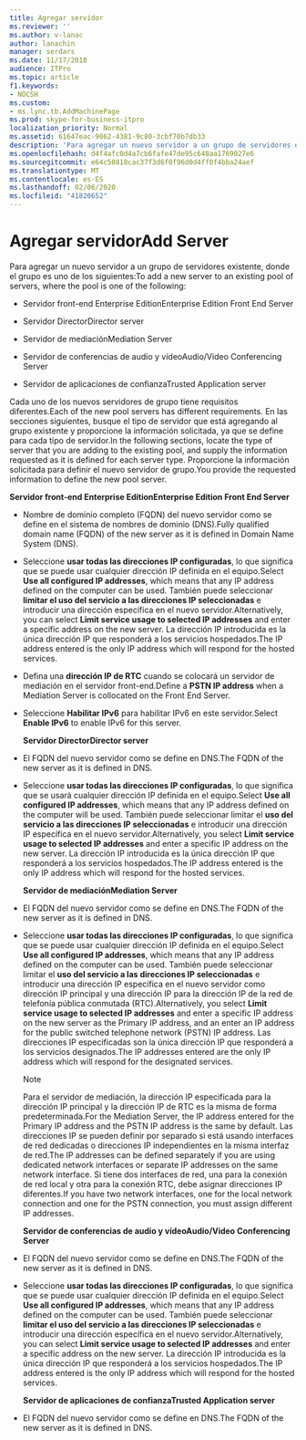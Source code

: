 ```yaml
---
title: Agregar servidor
ms.reviewer: ''
ms.author: v-lanac
author: lanachin
manager: serdars
ms.date: 11/17/2018
audience: ITPro
ms.topic: article
f1.keywords:
- NOCSH
ms.custom:
- ms.lync.tb.AddMachinePage
ms.prod: skype-for-business-itpro
localization_priority: Normal
ms.assetid: 61647eac-9062-4381-9c80-3cbf70b7db33
description: 'Para agregar un nuevo servidor a un grupo de servidores existente, donde el grupo es uno de los siguientes:'
ms.openlocfilehash: d4f4afc0d4a7cb6fafe47de95c648aa1769027e6
ms.sourcegitcommit: e64c50818cac37f3d6f0f96d0d4ff0f4bba24aef
ms.translationtype: MT
ms.contentlocale: es-ES
ms.lasthandoff: 02/06/2020
ms.locfileid: "41820652"
---
```

# <a name="add-server"></a><span data-ttu-id="68db3-103">Agregar servidor</span><span class="sxs-lookup"><span data-stu-id="68db3-103">Add Server</span></span>
 
<span data-ttu-id="68db3-104">Para agregar un nuevo servidor a un grupo de servidores existente, donde el grupo es uno de los siguientes:</span><span class="sxs-lookup"><span data-stu-id="68db3-104">To add a new server to an existing pool of servers, where the pool is one of the following:</span></span>
  
- <span data-ttu-id="68db3-105">Servidor front-end Enterprise Edition</span><span class="sxs-lookup"><span data-stu-id="68db3-105">Enterprise Edition Front End Server</span></span>
    
- <span data-ttu-id="68db3-106">Servidor Director</span><span class="sxs-lookup"><span data-stu-id="68db3-106">Director server</span></span>
    
- <span data-ttu-id="68db3-107">Servidor de mediación</span><span class="sxs-lookup"><span data-stu-id="68db3-107">Mediation Server</span></span>
    
- <span data-ttu-id="68db3-108">Servidor de conferencias de audio y vídeo</span><span class="sxs-lookup"><span data-stu-id="68db3-108">Audio/Video Conferencing Server</span></span>
    
- <span data-ttu-id="68db3-109">Servidor de aplicaciones de confianza</span><span class="sxs-lookup"><span data-stu-id="68db3-109">Trusted Application server</span></span>
    
<span data-ttu-id="68db3-110">Cada uno de los nuevos servidores de grupo tiene requisitos diferentes.</span><span class="sxs-lookup"><span data-stu-id="68db3-110">Each of the new pool servers has different requirements.</span></span> <span data-ttu-id="68db3-111">En las secciones siguientes, busque el tipo de servidor que está agregando al grupo existente y proporcione la información solicitada, ya que se define para cada tipo de servidor.</span><span class="sxs-lookup"><span data-stu-id="68db3-111">In the following sections, locate the type of server that you are adding to the existing pool, and supply the information requested as it is defined for each server type.</span></span> <span data-ttu-id="68db3-112">Proporcione la información solicitada para definir el nuevo servidor de grupo.</span><span class="sxs-lookup"><span data-stu-id="68db3-112">You provide the requested information to define the new pool server.</span></span>
  
 <span data-ttu-id="68db3-113">**Servidor front-end Enterprise Edition**</span><span class="sxs-lookup"><span data-stu-id="68db3-113">**Enterprise Edition Front End Server**</span></span>
  
- <span data-ttu-id="68db3-114">Nombre de dominio completo (FQDN) del nuevo servidor como se define en el sistema de nombres de dominio (DNS).</span><span class="sxs-lookup"><span data-stu-id="68db3-114">Fully qualified domain name (FQDN) of the new server as it is defined in Domain Name System (DNS).</span></span>
    
- <span data-ttu-id="68db3-115">Seleccione **usar todas las direcciones IP configuradas**, lo que significa que se puede usar cualquier dirección IP definida en el equipo.</span><span class="sxs-lookup"><span data-stu-id="68db3-115">Select **Use all configured IP addresses**, which means that any IP address defined on the computer can be used.</span></span> <span data-ttu-id="68db3-116">También puede seleccionar **limitar el uso del servicio a las direcciones IP seleccionadas** e introducir una dirección específica en el nuevo servidor.</span><span class="sxs-lookup"><span data-stu-id="68db3-116">Alternatively, you can select **Limit service usage to selected IP addresses** and enter a specific address on the new server.</span></span> <span data-ttu-id="68db3-117">La dirección IP introducida es la única dirección IP que responderá a los servicios hospedados.</span><span class="sxs-lookup"><span data-stu-id="68db3-117">The IP address entered is the only IP address which will respond for the hosted services.</span></span>
    
- <span data-ttu-id="68db3-118">Defina una **dirección IP de RTC** cuando se colocará un servidor de mediación en el servidor front-end.</span><span class="sxs-lookup"><span data-stu-id="68db3-118">Define a **PSTN IP address** when a Mediation Server is collocated on the Front End Server.</span></span>
    
- <span data-ttu-id="68db3-119">Seleccione **Habilitar IPv6** para habilitar IPv6 en este servidor.</span><span class="sxs-lookup"><span data-stu-id="68db3-119">Select **Enable IPv6** to enable IPv6 for this server.</span></span>
    
  <span data-ttu-id="68db3-120">**Servidor Director**</span><span class="sxs-lookup"><span data-stu-id="68db3-120">**Director server**</span></span>
  
- <span data-ttu-id="68db3-121">El FQDN del nuevo servidor como se define en DNS.</span><span class="sxs-lookup"><span data-stu-id="68db3-121">The FQDN of the new server as it is defined in DNS.</span></span>
    
- <span data-ttu-id="68db3-122">Seleccione **usar todas las direcciones IP configuradas**, lo que significa que se usará cualquier dirección IP definida en el equipo.</span><span class="sxs-lookup"><span data-stu-id="68db3-122">Select **Use all configured IP addresses**, which means that any IP address defined on the computer will be used.</span></span> <span data-ttu-id="68db3-123">También puede seleccionar limitar el **uso del servicio a las direcciones IP seleccionadas** e introducir una dirección IP específica en el nuevo servidor.</span><span class="sxs-lookup"><span data-stu-id="68db3-123">Alternatively, you select **Limit service usage to selected IP addresses** and enter a specific IP address on the new server.</span></span> <span data-ttu-id="68db3-124">La dirección IP introducida es la única dirección IP que responderá a los servicios hospedados.</span><span class="sxs-lookup"><span data-stu-id="68db3-124">The IP address entered is the only IP address which will respond for the hosted services.</span></span>
    
  <span data-ttu-id="68db3-125">**Servidor de mediación**</span><span class="sxs-lookup"><span data-stu-id="68db3-125">**Mediation Server**</span></span>
  
- <span data-ttu-id="68db3-126">El FQDN del nuevo servidor como se define en DNS.</span><span class="sxs-lookup"><span data-stu-id="68db3-126">The FQDN of the new server as it is defined in DNS.</span></span>
    
- <span data-ttu-id="68db3-127">Seleccione **usar todas las direcciones IP configuradas**, lo que significa que se puede usar cualquier dirección IP definida en el equipo.</span><span class="sxs-lookup"><span data-stu-id="68db3-127">Select **Use all configured IP addresses**, which means that any IP address defined on the computer can be used.</span></span> <span data-ttu-id="68db3-128">También puede seleccionar limitar el **uso del servicio a las direcciones IP seleccionadas** e introducir una dirección IP específica en el nuevo servidor como dirección IP principal y una dirección IP para la dirección IP de la red de telefonía pública conmutada (RTC).</span><span class="sxs-lookup"><span data-stu-id="68db3-128">Alternatively, you select **Limit service usage to selected IP addresses** and enter a specific IP address on the new server as the Primary IP address, and an enter an IP address for the public switched telephone network (PSTN) IP address.</span></span> <span data-ttu-id="68db3-129">Las direcciones IP especificadas son la única dirección IP que responderá a los servicios designados.</span><span class="sxs-lookup"><span data-stu-id="68db3-129">The IP addresses entered are the only IP address which will respond for the designated services.</span></span>
    
    > [!NOTE]
    > <span data-ttu-id="68db3-130">Para el servidor de mediación, la dirección IP especificada para la dirección IP principal y la dirección IP de RTC es la misma de forma predeterminada.</span><span class="sxs-lookup"><span data-stu-id="68db3-130">For the Mediation Server, the IP address entered for the Primary IP address and the PSTN IP address is the same by default.</span></span> <span data-ttu-id="68db3-131">Las direcciones IP se pueden definir por separado si está usando interfaces de red dedicadas o direcciones IP independientes en la misma interfaz de red.</span><span class="sxs-lookup"><span data-stu-id="68db3-131">The IP addresses can be defined separately if you are using dedicated network interfaces or separate IP addresses on the same network interface.</span></span> <span data-ttu-id="68db3-132">Si tiene dos interfaces de red, una para la conexión de red local y otra para la conexión RTC, debe asignar direcciones IP diferentes.</span><span class="sxs-lookup"><span data-stu-id="68db3-132">If you have two network interfaces, one for the local network connection and one for the PSTN connection, you must assign different IP addresses.</span></span> 
  
  <span data-ttu-id="68db3-133">**Servidor de conferencias de audio y vídeo**</span><span class="sxs-lookup"><span data-stu-id="68db3-133">**Audio/Video Conferencing Server**</span></span>
  
- <span data-ttu-id="68db3-134">El FQDN del nuevo servidor como se define en DNS.</span><span class="sxs-lookup"><span data-stu-id="68db3-134">The FQDN of the new server as it is defined in DNS.</span></span>
    
- <span data-ttu-id="68db3-135">Seleccione **usar todas las direcciones IP configuradas**, lo que significa que se puede usar cualquier dirección IP definida en el equipo.</span><span class="sxs-lookup"><span data-stu-id="68db3-135">Select **Use all configured IP addresses**, which means that any IP address defined on the computer can be used.</span></span> <span data-ttu-id="68db3-136">También puede seleccionar **limitar el uso del servicio a las direcciones IP seleccionadas** e introducir una dirección específica en el nuevo servidor.</span><span class="sxs-lookup"><span data-stu-id="68db3-136">Alternatively, you can select **Limit service usage to selected IP addresses** and enter a specific address on the new server.</span></span> <span data-ttu-id="68db3-137">La dirección IP introducida es la única dirección IP que responderá a los servicios hospedados.</span><span class="sxs-lookup"><span data-stu-id="68db3-137">The IP address entered is the only IP address which will respond for the hosted services.</span></span>
    
  <span data-ttu-id="68db3-138">**Servidor de aplicaciones de confianza**</span><span class="sxs-lookup"><span data-stu-id="68db3-138">**Trusted Application server**</span></span>
  
- <span data-ttu-id="68db3-139">El FQDN del nuevo servidor como se define en DNS.</span><span class="sxs-lookup"><span data-stu-id="68db3-139">The FQDN of the new server as it is defined in DNS.</span></span>
    

